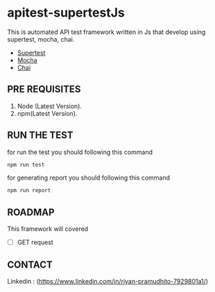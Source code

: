 # apitest-supertestJs
<!-- ABOUT THE PROJECT -->
This is automated API test framework written in Js that develop using supertest, mocha, chai.
* [Supertest](https://www.npmjs.com/package/supertest)
* [Mocha](https://mochajs.org/)
* [Chai](https://www.chaijs.com/)
<!-- GETTING STARTED -->
## PRE REQUISITES
1. Node (Latest Version).
2. npm(Latest Version).
## RUN THE TEST
for run the test you should following this command
   ```sh
   npm run test
   ```
for generating report you should following this command
```sh
npm run report
```
## ROADMAP
This framework will covered 
- [ ] GET request
## CONTACT
Linkedin : (https://www.linkedin.com/in/riyan-pramudhito-7929801a1/)
